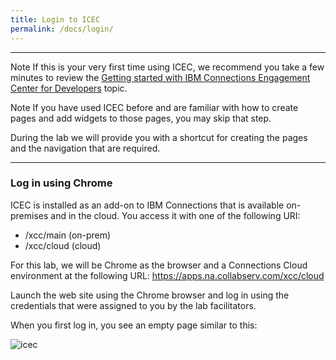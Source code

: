```yaml
---
title: Login to ICEC
permalink: /docs/login/
---
```


---
<p>
<span class="label label-info">Note</span>
If this is your very first time using ICEC, we recommend you take a few minutes to review the <a href="https://www.ibm.com/developerworks/collaboration/library/icec-getting-started/index.html" target="_blank">Getting started with IBM Connections Engagement Center for Developers</a> topic.  
</p>

<p>
<span class="label label-primary">Note</span>
If you have used ICEC before and are familiar with how to create pages and add widgets to those pages, you may skip that step.

During the lab we will provide you with a shortcut for creating the pages and the navigation that are required. 
</p>

---


### Log in using Chrome
ICEC is installed as an add-on to IBM Connections that is available on-premises and in the cloud.  You access it with one of the following URI: 
 - /xcc/main (on-prem) 
 - /xcc/cloud (cloud)

For this lab, we will be Chrome as the browser and a Connections Cloud environment at the following URL: <a href="https://apps.na.collabserv.com/xcc/cloud" target="_blank">https://apps.na.collabserv.com/xcc/cloud</a>

Launch the web site using the Chrome browser and log in using the credentials that were assigned to you by the lab facilitators.

When you first log in, you see an empty page similar to this:

![icec](../images/xcc_cloud.png)




